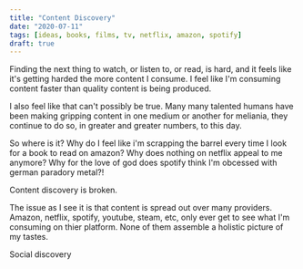 ```yaml
---
title: "Content Discovery"
date: "2020-07-11"
tags: [ideas, books, films, tv, netflix, amazon, spotify]
draft: true
---
```


Finding the next thing to watch, or listen to, or read, is hard, and it feels
like it's getting harded the more content I consume. I feel like I'm consuming
content faster than quality content is being produced.

I also feel like that can't possibly be true. Many many talented humans have
been making gripping content in one medium or another for meliania, they
continue to do so, in greater and greater numbers, to this day.

So where is it? Why do I feel like i'm scrapping the barrel every time I look
for a book to read on amazon? Why does nothing on netflix appeal to me
anymore? Why for the love of god does spotify think I'm obcessed with german
paradory metal?!

Content discovery is broken.

The issue as I see it is that content is spread out over many providers.
Amazon, netflix, spotify, youtube, steam, etc, only ever get to see what I'm
consuming on thier platform. None of them assemble a holistic picture of my
tastes.

Social discovery 
